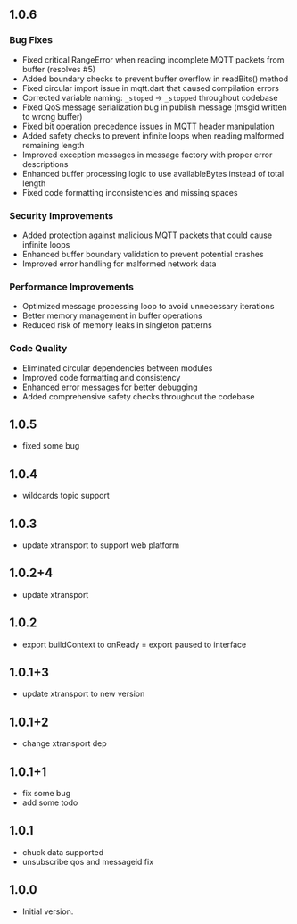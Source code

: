 ## 1.0.6
### Bug Fixes
- Fixed critical RangeError when reading incomplete MQTT packets from buffer (resolves #5)
- Added boundary checks to prevent buffer overflow in readBits() method
- Fixed circular import issue in mqtt.dart that caused compilation errors
- Corrected variable naming: `_stoped` → `_stopped` throughout codebase
- Fixed QoS message serialization bug in publish message (msgid written to wrong buffer)
- Fixed bit operation precedence issues in MQTT header manipulation
- Added safety checks to prevent infinite loops when reading malformed remaining length
- Improved exception messages in message factory with proper error descriptions
- Enhanced buffer processing logic to use availableBytes instead of total length
- Fixed code formatting inconsistencies and missing spaces

### Security Improvements  
- Added protection against malicious MQTT packets that could cause infinite loops
- Enhanced buffer boundary validation to prevent potential crashes
- Improved error handling for malformed network data

### Performance Improvements
- Optimized message processing loop to avoid unnecessary iterations
- Better memory management in buffer operations
- Reduced risk of memory leaks in singleton patterns

### Code Quality
- Eliminated circular dependencies between modules
- Improved code formatting and consistency
- Enhanced error messages for better debugging
- Added comprehensive safety checks throughout the codebase

## 1.0.5
- fixed some bug

## 1.0.4
- wildcards topic support

## 1.0.3
- update xtransport to support web platform

## 1.0.2+4
- update xtransport

## 1.0.2
- export buildContext to onReady
= export paused to interface

## 1.0.1+3
- update xtransport to new version

## 1.0.1+2
- change xtransport dep

## 1.0.1+1

- fix some bug
- add some todo

## 1.0.1

- chuck data supported
- unsubscribe qos and messageid fix

## 1.0.0

- Initial version.
